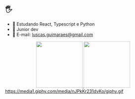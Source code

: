 ## 🖐
  
- 📕 Estudando React, Typescript e Python
- 📗 Junior dev
- 📘 E-mail: luscas.guimaraes@gmail.com

<div align="center">
  <a href="https://github.com/zzziiro">
  <img height="150em" src="https://github-readme-stats.vercel.app/api?username=zzziiro&show_icons=true&theme=dracula&include_all_commits=true&count_private=true"/>
  <img height="150em" src="https://github-readme-stats.vercel.app/api/top-langs/?username=zzziiro&layout=compact&langs_count=7&theme=dracula"/> </div>
https://media1.giphy.com/media/nJPkKr231dvKo/giphy.gif
